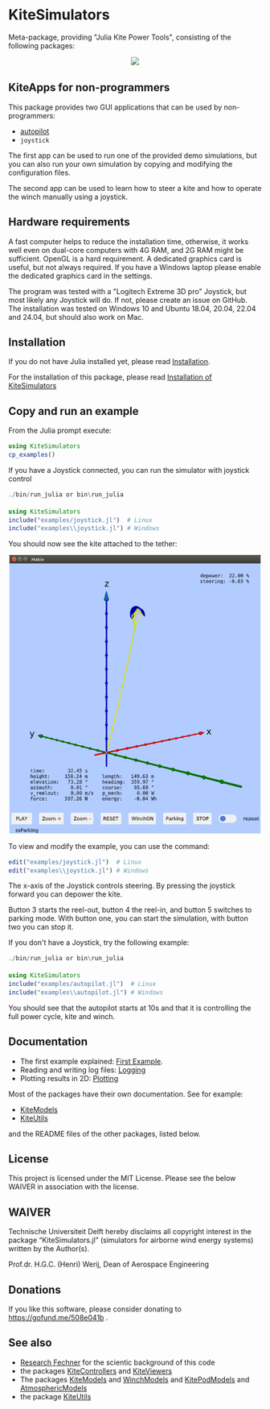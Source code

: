 # KiteSimulators

Meta-package, providing "Julia Kite Power Tools", consisting of the following packages:
<p align="center"><img src="https://raw.githubusercontent.com/ufechner7/KiteUtils.jl/main/docs/src/kite_power_tools.png" width="500" /></p>

## KiteApps for non-programmers
This package provides two GUI applications that can be used by non-programmers:
- [autopilot](docs/autopilot.md)
- `joystick`

The first app can be used to run one of the provided demo simulations, but you can also run your own simulation by copying and modifying the configuration files.

The second app can be used to learn how to steer a kite and how to operate the winch manually using a joystick.

## Hardware requirements
A fast computer helps to reduce the installation time, otherwise, it works well even on dual-core computers with 4G RAM, and 2G RAM might be sufficient. OpenGL is a hard requirement. A dedicated graphics card is useful, but not always required. If you have a Windows laptop please enable the dedicated graphics card in the settings.

The program was tested with a "Logitech Extreme 3D pro" Joystick, but most likely any Joystick will do. If not, please create an issue on GitHub. The installation was tested on Windows 10 and Ubuntu 18.04, 20.04, 22.04 and 24.04, but should also work on Mac.

## Installation
If you do not have Julia installed yet, please read [Installation](docs/Installation.md).

For the installation of this package, please read [Installation of KiteSimulators](docs/PackageInstallation.md)

## Copy and run an example
From the Julia prompt execute:
```julia
using KiteSimulators
cp_examples()
```
If you have a Joystick connected, you can run the simulator with joystick control
```julia
./bin/run_julia or bin\run_julia

using KiteSimulators
include("examples/joystick.jl")  # Linux
include("examples\\joystick.jl") # Windows
```
You should now see the kite attached to the tether:
<p align="center"><img src="https://github.com/aenarete/KiteSimulators.jl/blob/main/docs/kite_4p.png?raw=true" width="500" /></p>


To view and modify the example, you can use the command:
```julia
edit("examples/joystick.jl")  # Linux
edit("examples\\joystick.jl") # Windows
```
The x-axis of the Joystick controls steering. By pressing the joystick forward you can depower the kite.

Button 3 starts the reel-out, button 4 the reel-in, and button 5 switches to parking mode. With button one, you can start the simulation, with button two you can stop it.

If you don't have a Joystick, try the following example:

```julia
./bin/run_julia or bin\run_julia

using KiteSimulators
include("examples/autopilot.jl")  # Linux
include("examples\\autopilot.jl") # Windows
```
You should see that the autopilot starts at 10s and that it is controlling the full power cycle, kite and winch. 

## Documentation
- The first example explained: [First Example](docs/first_example.md).  
- Reading and writing log files: [Logging](docs/logging.md)
- Plotting results in 2D:  [Plotting](docs/plotting.md)

Most of the packages have their own documentation. See for example:
- [KiteModels](https://ufechner7.github.io/KiteModels.jl/dev/)
- [KiteUtils](https://ufechner7.github.io/KiteUtils.jl/stable/)

and the README files of the other packages, listed below.

## License
This project is licensed under the MIT License. Please see the below WAIVER in association with the license.

## WAIVER
Technische Universiteit Delft hereby disclaims all copyright interest in the package “KiteSimulators.jl” (simulators for airborne wind energy systems) written by the Author(s).

Prof.dr. H.G.C. (Henri) Werij, Dean of Aerospace Engineering

## Donations
If you like this software, please consider donating to https://gofund.me/508e041b .

## See also
- [Research Fechner](https://research.tudelft.nl/en/publications/?search=wind+Fechner&pageSize=50&ordering=rating&descending=true) for the scientic background of this code
- the packages [KiteControllers](https://github.com/aenarete/KiteControllers.jl) and [KiteViewers](https://github.com/aenarete/KiteViewers.jl)
- The packages [KiteModels](https://github.com/ufechner7/KiteModels.jl) and [WinchModels](https://github.com/aenarete/WinchModels.jl) and [KitePodModels](https://github.com/aenarete/KitePodModels.jl) and [AtmosphericModels](https://github.com/aenarete/AtmosphericModels.jl)
- the package [KiteUtils](https://github.com/ufechner7/KiteUtils.jl) 
